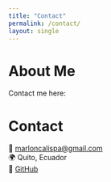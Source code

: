 ```yaml
---
title: "Contact"
permalink: /contact/
layout: single
---
```


# About Me

Contact me here:

# Contact

📧 marloncalispa@gmail.com  
🌍 Quito, Ecuador  
🔗 [GitHub](https://github.com/marloncalispa)

